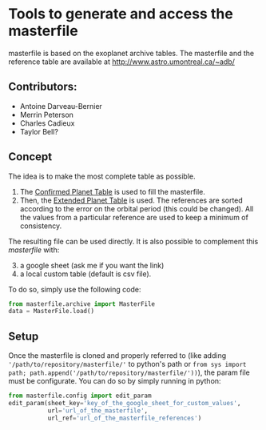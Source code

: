 # Tools to generate and access the masterfile
masterfile is based on the exoplanet archive tables.
The masterfile and the reference table are available at http://www.astro.umontreal.ca/~adb/

Contributors:
-------------
- Antoine Darveau-Bernier
- Merrin Peterson
- Charles Cadieux
- Taylor Bell?

Concept
-------
The idea is to make the most complete table as possible.
1. The [Confirmed Planet Table](https://exoplanetarchive.ipac.caltech.edu/docs/API_exoplanet_columns.html) is used to fill the masterfile. 
2. Then, the [Extended Planet Table](https://exoplanetarchive.ipac.caltech.edu/docs/API_exomultpars_columns.html) is used. The references are sorted according to the error on the orbital period (this could be changed). All the values from a particular reference are used to keep a minimum of consistency.

The resulting file can be used directly. It is also possible to complement this _masterfile_ with:

3. a google sheet (ask me if you want the link)
4. a local custom table (default is csv file).

To do so, simply use the following code:
``` python
from masterfile.archive import MasterFile
data = MasterFile.load()
```

Setup
-----
Once the masterfile is cloned and properly referred to (like adding ` '/path/to/repository/masterfile/' ` to python's path or ` from sys import path; path.append('/path/to/repository/masterfile/')) `), the param file must be configurate. You can do so by simply running in python:
```python
from masterfile.config import edit_param
edit_param(sheet_key='key_of_the_google_sheet_for_custom_values',
           url='url_of_the_masterfile',
           url_ref='url_of_the_masterfile_references')
